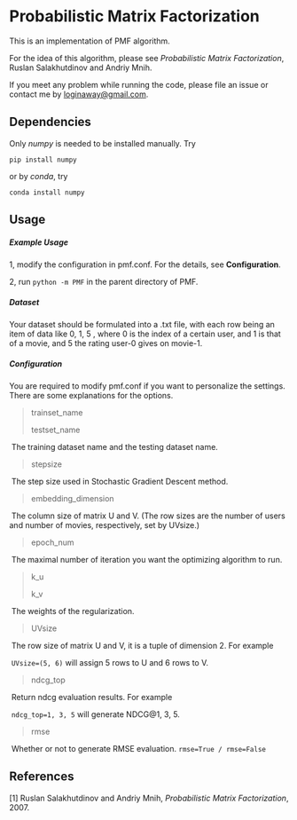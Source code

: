 # Probabilistic Matrix Factorization

This is an implementation of PMF algorithm.

For the idea of this algorithm, please see *Probabilistic Matrix Factorization*, Ruslan Salakhutdinov and Andriy Mnih.

If you meet any problem while running the code, please file an issue or contact me by loginaway@gmail.com.

## Dependencies

Only *numpy* is needed to be installed manually. Try

`pip install numpy`

or by *conda*, try

`conda install numpy`

## Usage

##### Example Usage

1, modify the configuration in pmf.conf. For the details, see **Configuration**.

2, run `python -m PMF` in the parent directory of PMF.

##### Dataset

Your dataset should be formulated into a .txt file, with each row being an item of data like 0, 1, 5 , where 0 is the index of a certain user, and 1 is that of a movie, and 5 the rating user-0 gives on movie-1. 

##### Configuration

You are required to modify pmf.conf if you want to personalize the settings. There are some explanations for the options.

> trainset_name
>
> testset_name

​	The training dataset name and the testing dataset name. 

> stepsize

​	The step size used in Stochastic Gradient Descent method.

> embedding_dimension

​	The column size of matrix U and V.  (The row sizes are the number of users and number of movies, respectively, set by UVsize.)

> epoch_num	

​	The maximal number of iteration you want the optimizing algorithm to run.

> k_u
>
> k_v

​	The weights of the regularization.

> UVsize

​	The row size of matrix U and V, it is a tuple of dimension 2. For example

​	`UVsize=(5, 6)`  will assign 5 rows to U and 6 rows to V.

> ndcg_top

​	Return ndcg evaluation results. For example

​	`ndcg_top=1, 3, 5` will generate NDCG@1, 3, 5.

> rmse

​	Whether or not to generate RMSE evaluation. `rmse=True / rmse=False`



## References

[1] Ruslan Salakhutdinov and Andriy Mnih, *Probabilistic Matrix Factorization*, 2007.

​	
